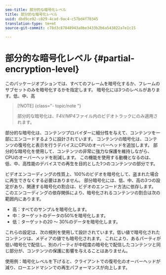 ```yaml
---
seo-title: 部分的な暗号化レベル
title: 部分的な暗号化レベル
uuid: dbd9ce92-c829-4cad-9ac4-c57bd4f70345
translation-type: tm+mt
source-git-commit: c78d3c87848943a0be3433b2b6a543822a7e1c15

---
```



# 部分的な暗号化レベル {#partial-encryption-level}

このパッケージオプションでは、すべてのフレームを暗号化するか、フレームのサブセットのみを暗号化するかを指定します。 暗号化には3つのレベルがあります。低、中、高

>[!NOTE] {class=&quot;- topic/note &quot;}
>
>部分的な暗号化は、F4V/MP4ファイル内のビデオトラックにのみ適用されます。

部分的な暗号化は、コンテンツプロバイダーに細分性を与えて、コンテンツを一部にエンコードするように設計されています。 コンテンツの暗号化は、コンテンツの復号化と表示を行うデバイスにCPUのオーバーヘッドを追加します。 部分的な暗号化を使用して、コンテンツの非常に強力な保護を維持しながら、CPUのオーバーヘッドを削減します。 この機能を使用する動機となるのは、低、中、高性能のデバイスでの再生を目的とした1つのコンテンツの部分です。

ビデオエンコーディングの性質上、100%のビデオを暗号化して、盗まれた場合に再生できなくする必要はありません。 部分暗号化には、低、中、高の3つの設定があり、関連する暗号化の割合は、ビデオのエンコード方法に依存します。 このエンコーディングの依存関係により、暗号化されるコンテンツの割合は次の範囲内にあります。

* 高：すべてのサンプルを暗号化します。
* 中：ターゲットのデータの50%を暗号化します。
* 低：ターゲットの20 ～ 30%のデータを暗号化します。

これらの設定は、次の規則を使用して設計されています。低い値で暗号化されたコンテンツは、メディアの値でも暗号化されます。 これにより、あるパーティが低い暗号化で配信し、別のパーティが中程度の暗号化で配信したコンテンツと同じ部分が、コンテンツの保護に影響を与えることはありません。

使用例：暗号化レベルを下げると、クライアントでの復号化のオーバーヘッドが減り、ローエンドマシンでの再生パフォーマンスが向上します。
